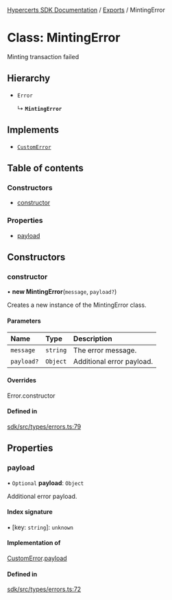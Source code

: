 [Hypercerts SDK Documentation](../README.md) / [Exports](../modules.md) / MintingError

# Class: MintingError

Minting transaction failed

## Hierarchy

- `Error`

  ↳ **`MintingError`**

## Implements

- [`CustomError`](../interfaces/CustomError.md)

## Table of contents

### Constructors

- [constructor](MintingError.md#constructor)

### Properties

- [payload](MintingError.md#payload)

## Constructors

### constructor

• **new MintingError**(`message`, `payload?`)

Creates a new instance of the MintingError class.

#### Parameters

| Name       | Type     | Description               |
| :--------- | :------- | :------------------------ |
| `message`  | `string` | The error message.        |
| `payload?` | `Object` | Additional error payload. |

#### Overrides

Error.constructor

#### Defined in

[sdk/src/types/errors.ts:79](https://github.com/Network-Goods/hypercerts/blob/9677274/sdk/src/types/errors.ts#L79)

## Properties

### payload

• `Optional` **payload**: `Object`

Additional error payload.

#### Index signature

▪ [key: `string`]: `unknown`

#### Implementation of

[CustomError](../interfaces/CustomError.md).[payload](../interfaces/CustomError.md#payload)

#### Defined in

[sdk/src/types/errors.ts:72](https://github.com/Network-Goods/hypercerts/blob/9677274/sdk/src/types/errors.ts#L72)
